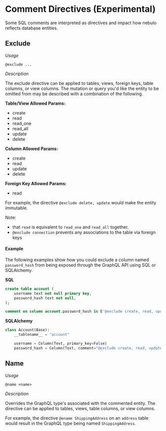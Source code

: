 # Comment Directives (Experimental)

Some SQL comments are interpreted as directives and impact how nebulo reflects database entities.

## Exclude

*Usage*

`@exclude ...`


*Description*

The exclude directive can be applied to tables, views, foreign keys, table columns, or view columns. The mutation or query you'd like the entity to be omitted from may be described with a combination of the following.

**Table/View Allowed Params:**

- create
- read
- read_one
- read_all
- update
- delete

**Column Allowed Params:**

- create
- read
- update
- delete

**Foreign Key Allowed Params:**
- read


For example, the directive `@exclude delete, update` would make the entity immutable.

Note:
- that `read` is equivalent to `read_one` and `read_all` together.
- `@exclude connection` prevents any associations to the table via foreign keys

#### Example

The following examples show how you could exclude a column named `password_hash` from being exposed through the GraphQL API using SQL or SQLAlchemy.


**SQL**
```sql
create table account (
	username text not null primary key,
	password_hash text not null,
);

comment on column account.password_hash is E'@exclude create, read, update, delete';
```


**SQLAlchemy**
```python
class Account(Base):
    __tablename__ = "account"

    username = Column(Text, primary_key=False)
    password_hash = Column(Text, comment="@exclude create, read, update, delete")
```

## Name

*Usage*

   `@name <name>`


*Description*

Overrides the GraphQL type's associated with the commented entity. The directive can be applied to tables, views, table columns, or view columns.

For example, the directive `@ename ShippingAddress` on an `address` table would result in the GraphQL type being named `ShippingAddress`.
